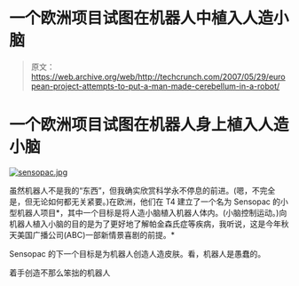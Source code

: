 # 一个欧洲项目试图在机器人中植入人造小脑

> 原文：<https://web.archive.org/web/http://techcrunch.com/2007/05/29/european-project-attempts-to-put-a-man-made-cerebellum-in-a-robot/>

# 一个欧洲项目试图在机器人身上植入人造小脑

[![sensopac.jpg](img/6c643972ef0068ccb8772f817f6d5be7.png)](https://web.archive.org/web/20210303070422/https://beta.techcrunch.com/wp-content/uploads/2007/05/sensopac.jpg "sensopac.jpg")

虽然机器人不是我的“东西”，但我确实欣赏科学永不停息的前进。(嗯，不完全是，但无论如何都无关紧要。)在欧洲，他们在 T4 建立了一个名为 Sensopac 的小型机器人项目*，其中一个目标是将人造小脑植入机器人体内。(小脑控制运动。)向机器人植入小脑的目的是为了更好地了解帕金森氏症等疾病，我听说，这是今年秋天美国广播公司(ABC)一部新情景喜剧的前提。*

Sensopac 的下一个目标是为机器人创造人造皮肤。看，机器人是愚蠢的。

着手创造不那么笨拙的机器人